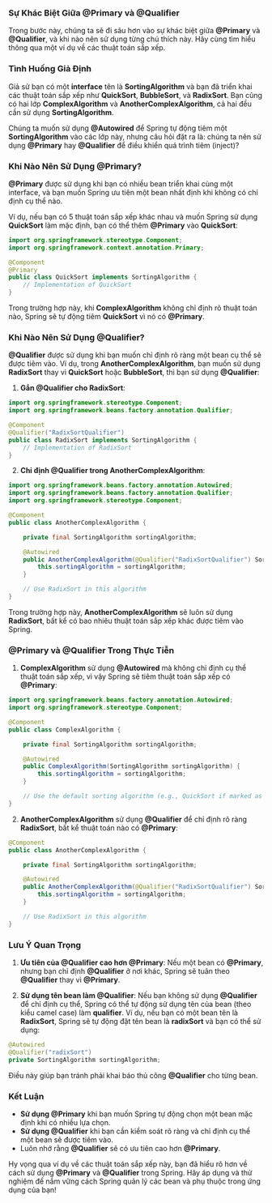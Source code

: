 ### Sự Khác Biệt Giữa @Primary và @Qualifier

Trong bước này, chúng ta sẽ đi sâu hơn vào sự khác biệt giữa **@Primary** và **@Qualifier**, và khi nào nên sử dụng từng chú thích này. Hãy cùng tìm hiểu thông qua một ví dụ về các thuật toán sắp xếp.

### Tình Huống Giả Định

Giả sử bạn có một **interface** tên là **SortingAlgorithm** và bạn đã triển khai các thuật toán sắp xếp như **QuickSort**, **BubbleSort**, và **RadixSort**. Bạn cũng có hai lớp **ComplexAlgorithm** và **AnotherComplexAlgorithm**, cả hai đều cần sử dụng **SortingAlgorithm**.

Chúng ta muốn sử dụng **@Autowired** để Spring tự động tiêm một **SortingAlgorithm** vào các lớp này, nhưng câu hỏi đặt ra là: chúng ta nên sử dụng **@Primary** hay **@Qualifier** để điều khiển quá trình tiêm (inject)?

### Khi Nào Nên Sử Dụng @Primary?

**@Primary** được sử dụng khi bạn có nhiều bean triển khai cùng một interface, và bạn muốn Spring ưu tiên một bean nhất định khi không có chỉ định cụ thể nào.

Ví dụ, nếu bạn có 5 thuật toán sắp xếp khác nhau và muốn Spring sử dụng **QuickSort** làm mặc định, bạn có thể thêm **@Primary** vào **QuickSort**:

```java
import org.springframework.stereotype.Component;
import org.springframework.context.annotation.Primary;

@Component
@Primary
public class QuickSort implements SortingAlgorithm {
    // Implementation of QuickSort
}
```

Trong trường hợp này, khi **ComplexAlgorithm** không chỉ định rõ thuật toán nào, Spring sẽ tự động tiêm **QuickSort** vì nó có **@Primary**.

### Khi Nào Nên Sử Dụng @Qualifier?

**@Qualifier** được sử dụng khi bạn muốn chỉ định rõ ràng một bean cụ thể sẽ được tiêm vào. Ví dụ, trong **AnotherComplexAlgorithm**, bạn muốn sử dụng **RadixSort** thay vì **QuickSort** hoặc **BubbleSort**, thì bạn sử dụng **@Qualifier**:

1. **Gắn @Qualifier cho RadixSort**:

```java
import org.springframework.stereotype.Component;
import org.springframework.beans.factory.annotation.Qualifier;

@Component
@Qualifier("RadixSortQualifier")
public class RadixSort implements SortingAlgorithm {
    // Implementation of RadixSort
}
```

2. **Chỉ định @Qualifier trong AnotherComplexAlgorithm**:

```java
import org.springframework.beans.factory.annotation.Autowired;
import org.springframework.beans.factory.annotation.Qualifier;
import org.springframework.stereotype.Component;

@Component
public class AnotherComplexAlgorithm {

    private final SortingAlgorithm sortingAlgorithm;

    @Autowired
    public AnotherComplexAlgorithm(@Qualifier("RadixSortQualifier") SortingAlgorithm sortingAlgorithm) {
        this.sortingAlgorithm = sortingAlgorithm;
    }

    // Use RadixSort in this algorithm
}
```

Trong trường hợp này, **AnotherComplexAlgorithm** sẽ luôn sử dụng **RadixSort**, bất kể có bao nhiêu thuật toán sắp xếp khác được tiêm vào Spring.

### @Primary và @Qualifier Trong Thực Tiễn

1. **ComplexAlgorithm** sử dụng **@Autowired** mà không chỉ định cụ thể thuật toán sắp xếp, vì vậy Spring sẽ tiêm thuật toán sắp xếp có **@Primary**:

```java
import org.springframework.beans.factory.annotation.Autowired;
import org.springframework.stereotype.Component;

@Component
public class ComplexAlgorithm {

    private final SortingAlgorithm sortingAlgorithm;

    @Autowired
    public ComplexAlgorithm(SortingAlgorithm sortingAlgorithm) {
        this.sortingAlgorithm = sortingAlgorithm;
    }

    // Use the default sorting algorithm (e.g., QuickSort if marked as @Primary)
}
```

2. **AnotherComplexAlgorithm** sử dụng **@Qualifier** để chỉ định rõ ràng **RadixSort**, bất kể thuật toán nào có **@Primary**:

```java
@Component
public class AnotherComplexAlgorithm {

    private final SortingAlgorithm sortingAlgorithm;

    @Autowired
    public AnotherComplexAlgorithm(@Qualifier("RadixSortQualifier") SortingAlgorithm sortingAlgorithm) {
        this.sortingAlgorithm = sortingAlgorithm;
    }

    // Use RadixSort in this algorithm
}
```

### Lưu Ý Quan Trọng

1. **Ưu tiên của @Qualifier cao hơn @Primary**: Nếu một bean có **@Primary**, nhưng bạn chỉ định **@Qualifier** ở nơi khác, Spring sẽ tuân theo **@Qualifier** thay vì **@Primary**.

2. **Sử dụng tên bean làm @Qualifier**: Nếu bạn không sử dụng **@Qualifier** để chỉ định cụ thể, Spring có thể tự động sử dụng tên của bean (theo kiểu camel case) làm **qualifier**. Ví dụ, nếu bạn có một bean tên là **RadixSort**, Spring sẽ tự động đặt tên bean là **radixSort** và bạn có thể sử dụng:

```java
@Autowired
@Qualifier("radixSort")
private SortingAlgorithm sortingAlgorithm;
```

Điều này giúp bạn tránh phải khai báo thủ công **@Qualifier** cho từng bean.

### Kết Luận

- **Sử dụng @Primary** khi bạn muốn Spring tự động chọn một bean mặc định khi có nhiều lựa chọn.
- **Sử dụng @Qualifier** khi bạn cần kiểm soát rõ ràng và chỉ định cụ thể một bean sẽ được tiêm vào.
- Luôn nhớ rằng **@Qualifier** sẽ có ưu tiên cao hơn **@Primary**.

Hy vọng qua ví dụ về các thuật toán sắp xếp này, bạn đã hiểu rõ hơn về cách sử dụng **@Primary** và **@Qualifier** trong Spring. Hãy áp dụng và thử nghiệm để nắm vững cách Spring quản lý các bean và phụ thuộc trong ứng dụng của bạn!
